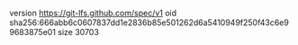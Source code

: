 version https://git-lfs.github.com/spec/v1
oid sha256:666abb6c0607837dd1e2836b85e501262d6a5410949f250f43c6e99683875e01
size 30703
